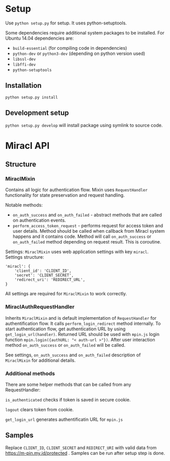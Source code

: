 # Setup

Use `python setup.py` for setup. It uses python-setuptools.

Some dependencies require additional system packages to be installed.
For Ubuntu 14.04 dependencies are:

* `build-essential` (for compiling code in dependencies)
* `python-dev` or `python3-dev` (depending on python version used)
* `libssl-dev`
* `libffi-dev`
* `python-setuptools`

## Installation

`python setup.py install`

## Development setup

`python setup.py develop` will install package using symlink to source code.

# Miracl API

## Structure

### MiraclMixin

Contains all logic for authentication flow. Mixin uses `RequestHandler`
functionality for state preservation and request handling.

Notable methods:
* `on_auth_success` and `on_auth_failed` - abstract methods that are called
on authentication events.
* `perform_access_token_request` - performs request for access token and user
details. Method should be called when callback from Miracl system happens and
it contains code. Method will call `on_auth_success` or `on_auth_failed`
method depending on request result. This is coroutine.

Settings:
`MiraclMixin` uses web application settings with key `miracl`. Settings
structure:
```
'miracl': {
    'client_id': 'CLIENT_ID',
    'secret': 'CLIENT_SECRET',
    'redirect_uri': 'REDIRECT_URL',
}
```
All settings are required for `MiraclMixin` to work correctly.

### MiraclAuthRequestHandler

Inherits `MiraclMixin` and is default implementation of `RequestHandler` for
authentification flow. It calls `perform_login_redirect` method internally.
To start authentication flow, get authentication URL by using
`get_login_url(handler)`. Returned URL should be used with `mpin.js` login
function `mpin.login({authURL: "< auth-url >"})`. After user interaction
method `on_auth_success` or `on_auth_failed` will be called.

See settings, `on_auth_success` and `on_auth_failed` description of
`MiraclMixin` for additional details.

### Additional methods

There are some helper methods that can be called from any RequestHandler:

`is_authenticated` checks if token is saved in secure cookie.

`logout` clears token from cookie.

`get_login_url` generates authentificatin URL for `mpin.js`

## Samples

Replace `CLIENT_ID`, `CLIENT_SECRET` and `REDIRECT_URI` with valid data from
https://m-pin.my.id/protected . Samples can be run after setup step is done.
